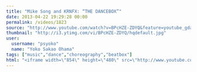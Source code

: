 ```yaml
---
title: "Mike Song and KRNFX: “THE DANCEBOX”"
date: 2013-04-22 19:29:28 00:00
permalink: /videos/1823
source: "http://www.youtube.com/watch?v=BPcHZE-ZDYQ&feature=youtube_gdata"
thumbnail: "http://i3.ytimg.com/vi/BPcHZE-ZDYQ/hqdefault.jpg"
user:
  username: "psyoko"
  name: "Yoko Sakao Ohama"
tags: ["music","dance","choreography","beatbox"]
html: "<iframe width=\"854\" height=\"480\" src=\"http://www.youtube.com/embed/BPcHZE-ZDYQ?wmode=transparent&feature=oembed\" frameborder=\"0\" allowfullscreen></iframe>"
---
```



